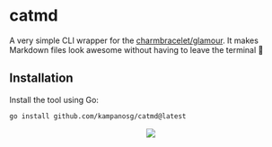 # catmd
A very simple CLI wrapper for the [charmbracelet/glamour](https://github.com/charmbracelet/glamour). It makes Markdown files look awesome without having to leave the terminal 💅

## Installation
Install the tool using Go:

```bash
go install github.com/kampanosg/catmd@latest
```

<p align="center">
  <img src="https://media.giphy.com/media/JoJO4PD54JkKoMcTyn/giphy-downsized.gif" />
</p>

